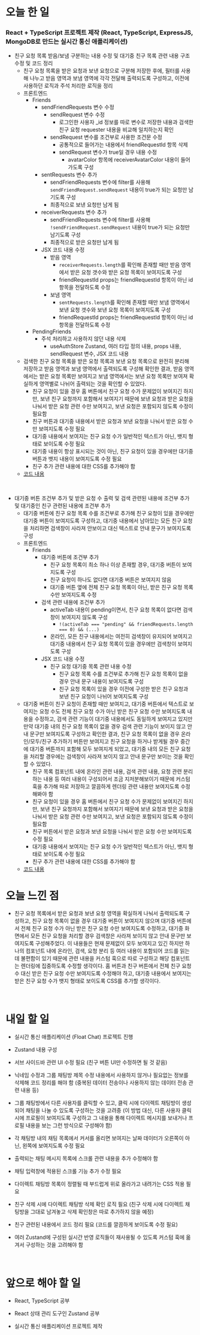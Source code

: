 # 오늘 한 일

### React + TypeScript 프로젝트 제작 (React, TypeScript, ExpressJS, MongoDB로 만드는 실시간 통신 애플리케이션)

- 친구 요청 목록 받음/보냄 구분하는 내용 수정 및 대기중 친구 목록 관련 내용 구조 수정 및 코드 정리
  - 친구 요청 목록을 받은 요청과 보낸 요청으로 구분해 저장한 후에, 필터를 사용해 나누고 받음 영역과 보냄 영역에 각각 전달해 출력되도록 구성하고, 이전에 사용하던 로직과 주석 처리한 로직을 정리
  - 프론트엔드
    - Friends
      - sendFriendRequests 변수 수정
        - sendRequest 변수 수정
          - 로그인한 사용자 \_id 정보를 따로 변수로 저장한 내용과 검색한 친구 요청 requester 내용을 비교해 일치하는지 확인
        - sendRequest 변수를 조건부로 사용한 조건문 수정
          - 공통적으로 들어가는 내용에서 friendRequestId 항목 삭제
          - sendRequest 변수가 true일 경우 내용 수정
            - avatarColor 항목에 receiverAvatarColor 내용이 들어가도록 구성
      - sentRequests 변수 추가
        - sendFriendRequests 변수에 filter를 사용해 `sendFriendRequest.sendRequest` 내용이 true가 되는 요청만 남기도록 구성
        - 최종적으로 보낸 요청만 남게 됨
      - receiverRequests 변수 추가
        - sendFriendRequests 변수에 filter를 사용해 `!sendFriendRequest.sendRequest` 내용이 true가 되는 요청만 남기도록 구성
        - 최종적으로 받은 요청만 남게 됨
      - JSX 코드 내용 수정
        - 받음 영역
          - `receiverRequests.length`를 확인해 존재할 때만 받음 영역에서 받은 요청 갯수와 받은 요청 목록이 보여지도록 구성
          - friendRequestId props는 friendRequestId 항목이 아닌 id 항목을 전달하도록 수정
        - 보냄 영역
          - `sentRequests.length`를 확인해 존재할 때만 보냄 영역에서 보낸 요청 갯수와 보낸 요청 목록이 보여지도록 구성
          - friendRequestId props는 friendRequestId 항목이 아닌 id 항목을 전달하도록 수정
    - PendingFriends
      - 주석 처리하고 사용하지 않던 내용 삭제
        - useAuthStore Zustand, 여러 타입 정의 내용, props 내용, sendRequest 변수, JSX 코드 내용
  - 검색한 친구 요청 목록을 받은 요청 목록과 보낸 요청 목록으로 완전히 분리해 저장하고 받음 영역과 보냄 영역에서 출력되도록 구성해 확인한 결과, 받음 영역에서는 받은 요청 목록만 보여지고 보냄 영역에서는 보낸 요청 목록만 보여져 확실하게 영역별로 나뉘어 출력되는 것을 확인할 수 있었다.
    - 친구 요청이 있을 경우 홈 버튼에서 친구 요청 수가 문제없이 보여지긴 하지만, 보낸 친구 요청까지 포함해서 보여지기 때문에 보낸 요청과 받은 요청을 나눠서 받은 요청 관련 수만 보여지고, 보낸 요청은 포함되지 않도록 수정이 필요함
    - 친구 버튼과 대기중 내용에서 받은 요청과 보낸 요청을 나눠서 받은 요청 수만 보여지도록 수정 필요
    - 대기중 내용에서 보여지는 친구 요청 수가 일반적인 텍스트가 아닌, 뱃지 형태로 보이도록 수정 필요
    - 대기중 내용이 항상 표시되는 것이 아닌, 친구 요청이 있을 경우에만 대기중 버튼과 뱃지 내용이 보여지도록 수정 필요
    - 친구 추가 관련 내용에 대한 CSS를 추가해야 함
  - [코드 내용](https://github.com/jeongsangtae/float-chat/commit/19f114f8b5ee34ff61ab97b68dc293974c2b2198)

<br />

- 대기중 버튼 조건부 추가 및 받은 요청 수 출력 및 검색 관련된 내용에 조건부 추가 및 대기중인 친구 관련된 내용에 조건부 추가
  - 대기중 버튼에 친구 요청 목록 수를 조건부로 추가해 친구 요청이 있을 경우에만 대기중 버튼이 보여지도록 구성하고, 대기중 내용에서 남아있는 모든 친구 요청을 처리하면 검색창이 사라져 안보이고 대신 텍스트로 안내 문구가 보여지도록 구성
  - 프론트엔드
    - Friends
      - 대기중 버튼에 조건부 추가
        - 친구 요청 목록이 최소 하나 이상 존재할 경우, 대기중 버튼이 보여지도록 구성
        - 친구 요청이 하나도 없다면 대기중 버튼은 보여지지 않음
        - 대기중 버튼 옆에 전체 친구 요청 목록이 아닌, 받은 친구 요청 목록 수만 보여지도록 수정
      - 검색 관련 내용에 조건부 추가
        - activeTab 내용이 pending이면서, 친구 요청 목록이 없다면 검색창이 보여지지 않도록 구성
          - `!(activeTab === "pending" && friendRequests.length === 0) && (...)`
        - 온라인, 모든 친구 내용에서는 여전히 검색창이 유지되어 보여지고 대기중 내용에서 친구 요청 목록이 있을 경우에만 검색창이 보여지도록 구성
      - JSX 코드 내용 수정
        - 친구 요청 대기중 목록 관련 내용 수정
          - 친구 요청 목록 수를 조건부로 추가해 친구 요청 목록이 없을 경우 안내 문구 내용이 보여지도록 구성
          - 친구 요청 목록이 있을 경우 이전에 구성한 받은 친구 요청과 보낸 친구 요청이 나뉘어 보여지도록 구성
  - 대기중 버튼이 친구 요청이 존재할 때만 보여지고, 대기중 버튼에서 텍스트로 보여지는 요청 수도 전체 친구 요청 수가 아닌 받은 친구 요청 수만 보여지도록 내용을 수정하고, 검색 관련 기능이 대기중 내용에서도 동일하게 보여지고 있지만 만약 대기중 내의 친구 요청 목록이 없을 경우 검색 관련 기능이 보이지 않고 안내 문구만 보여지도록 구성하고 확인한 결과, 친구 요청 목록이 없을 경우 온라인/모두/친구 추가하기 버튼만 보여지고 친구 요청을 하거나 받게될 경우 중간에 대기중 버튼까지 포함해 모두 보여지게 되었고, 대기중 내의 모든 친구 요청을 처리할 경우에는 검색창이 사라져 보이지 않고 안내 문구만 보이는 것을 확인할 수 있었다.
    - 친구 목록 컴포넌트 내에 온라인 관련 내용, 검색 관련 내용, 요청 관련 분리하는 내용 등 여러 내용이 구성되어서 조금 지저분해보이기 때문에 커스텀 훅을 추가해 따로 저장하고 깔끔하게 렌더링 관련 내용만 보여지도록 수정해봐야 함
    - 친구 요청이 있을 경우 홈 버튼에서 친구 요청 수가 문제없이 보여지긴 하지만, 보낸 친구 요청까지 포함해서 보여지기 때문에 보낸 요청과 받은 요청을 나눠서 받은 요청 관련 수만 보여지고, 보낸 요청은 포함되지 않도록 수정이 필요함
    - 친구 버튼에서 받은 요청과 보낸 요청을 나눠서 받은 요청 수만 보여지도록 수정 필요
    - 대기중 내용에서 보여지는 친구 요청 수가 일반적인 텍스트가 아닌, 뱃지 형태로 보이도록 수정 필요
    - 친구 추가 관련 내용에 대한 CSS를 추가해야 함
  - [코드 내용](https://github.com/jeongsangtae/float-chat/commit/9794e90f2f5892b9893caa4acf9477ba8cc8ae2b)

# 오늘 느낀 점

- 친구 요청 목록에서 받은 요청과 보낸 요청 영역을 확실하게 나눠서 출력되도록 구성하고, 친구 요청 목록이 없을 경우 대기중 버튼이 보여지지 않으며 대기중 버튼에서 전체 친구 요청 수가 아닌 받은 친구 요청 수만 보여지도록 수정하고, 대기중 화면에서 모든 친구 요청을 처리할 경우 검색창은 사라져 보이지 않고 안내 문구만 보여지도록 구성해주었다. 이 내용들은 현재 문제없이 모두 보여지고 있긴 하지만 하나의 컴포넌트 내에 온라인, 검색, 요청 분리 등 여러 내용이 포함되어 코드를 읽는데 불편함이 있기 때문에 관련 내용을 커스텀 훅으로 따로 구성하고 해당 컴포넌트는 렌더링에 집중하도록 수정할 생각이다. 홈 버튼과 친구 버튼에서 전체 친구 요청 수 대신 받은 친구 요청 수만 보여지도록 수정해야 하고, 대기중 내용에서 보여지는 받은 친구 요청 수가 뱃지 형태로 보이도록 CSS를 추가할 생각이다.

<br />

# 내일 할 일

- 실시간 통신 애플리케이션 (Float Chat) 프로젝트 진행

- Zustand 내용 구성

- 서브 사이드바 관련 UI 수정 필요 (친구 버튼 UI만 수정하면 될 것 같음)

- 닉네임 수정과 그룹 채팅방 제목 수정 내용에서 사용하지 않거나 필요없는 정보를 삭제해 코드 정리를 해야 함 (중복된 데이터 전송이나 사용하지 않는 데이터 전송 관련 내용 등)

- 그룹 채팅방에서 다른 사용자를 클릭할 수 있고, 클릭 시에 다이렉트 채팅방이 생성되어 채팅을 나눌 수 있도록 구성하는 것을 고려중 (이 방법 대신, 다른 사용자 클릭 시에 프로필이 보여지도록 구성하고 그 내용을 통해 다이렉트 메시지를 보내거나 프로필 내용을 보는 그런 방식으로 구성해야 함)

- 각 채팅방 내의 채팅 목록에서 커서를 올리면 보여지는 날짜 데이터가 오른쪽이 아닌, 왼쪽에 보여지도록 수정 필요

- 출력되는 채팅 메시지 목록에 스크롤 관련 내용을 추가 수정해야 함

- 채팅 입력창에 적용된 스크롤 기능 추가 수정 필요

- 다이렉트 채팅방 목록이 정렬될 때 부드럽게 위로 올라가고 내려가는 CSS 적용 필요

- 친구 삭제 시에 다이렉트 채팅방 삭제 확인 로직 필요 (친구 삭제 시에 다이렉트 채팅방을 그대로 남겨놓고 삭제 확인창은 따로 추가하지 않을 예정)

- 친구 관련된 내용에서 코드 정리 필요 (코드를 깔끔하게 보이도록 수정 필요)

- 여러 Zustand에 구성된 실시간 반영 로직들이 재사용될 수 있도록 커스텀 훅에 옮겨서 구성하는 것을 고려해야 함

<br />

# 앞으로 해야 할 일

- React, TypeScript 공부

- React 상태 관리 도구인 Zustand 공부

- 실시간 통신 애플리케이션 프로젝트 제작
